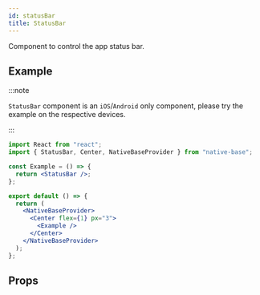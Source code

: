 ```yaml
---
id: statusBar
title: StatusBar
---
```


Component to control the app status bar.

## Example

:::note

`StatusBar` component is an `iOS`/`Android` only component, please try the example on the respective devices.

:::

```jsx isSnackPlayer name=StatusBar
import React from "react";
import { StatusBar, Center, NativeBaseProvider } from "native-base";

const Example = () => {
  return <StatusBar />;
};

export default () => {
  return (
    <NativeBaseProvider>
      <Center flex={1} px="3">
        <Example />
      </Center>
    </NativeBaseProvider>
  );
};
```

<!--
```ComponentSnackPlayer path=basic,StatusBar,Basic.tsx

``` -->

## Props

```ComponentPropTable path=basic,StatusBar,StatusBar.tsx showStylingProps=true

```
